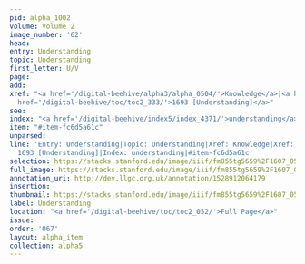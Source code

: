 ```yaml
---
pid: alpha_1002
volume: Volume 2
image_number: '62'
head: 
entry: Understanding
topic: Understanding
first_letter: U/V
page: 
add: 
xref: "<a href='/digital-beehive/alpha3/alpha_0504/'>Knowledge</a>|<a href='/digital-beehive/alpha3/alpha_0527/'>Learning</a>|<a
  href='/digital-beehive/toc/toc2_333/'>1693 [Understanding]</a>"
see: 
index: "<a href='/digital-beehive/index5/index_4371/'>understanding</a>"
item: "#item-fc6d5a61c"
unparsed: 
line: 'Entry: Understanding|Topic: Understanding|Xref: Knowledge|Xref: Learning|Xref:
  1693 [Understanding]|Index: understanding|#item-fc6d5a61c'
selection: https://stacks.stanford.edu/image/iiif/fm855tg5659%2F1607_0529/789,1235,2985,633/full/0/default.jpg
full_image: https://stacks.stanford.edu/image/iiif/fm855tg5659%2F1607_0529/full/full/0/default.jpg
annotation_uri: http://dev.llgc.org.uk/annotation/1528912064179
insertion: 
thumbnail: https://stacks.stanford.edu/image/iiif/fm855tg5659%2F1607_0529/789,1235,600,180/250,/0/default.jpg
label: Understanding
location: "<a href='/digital-beehive/toc/toc2_052/'>Full Page</a>"
issue: 
order: '067'
layout: alpha_item
collection: alpha5
---
```

